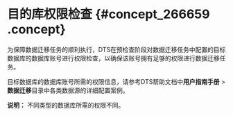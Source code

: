 # 目的库权限检查 {#concept_266659 .concept}

为保障数据迁移任务的顺利执行，DTS在预检查阶段对数据迁移任务中配置的目标数据库的数据库账号进行权限检查，以确保该账号拥有足够的权限进行数据迁移任务。

目标数据库的数据库账号所需的权限信息，请参考DTS帮助文档中**用户指南手册** \> **数据迁移**目录中各类数据源的详细配置案例。

**说明：** 不同类型的数据库所需的权限不同。

